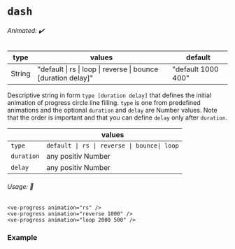 # `dash`

###### Animated: ✔️

| type   | values                                                                 | default  |
| ------ | ---------------------------------------------------------------------- | -------- |
| String | "default \| rs \| loop \| reverse \| bounce [duration delay]"| "default 1000 400" |

Descriptive string in form `type [duration delay]` that defines the initial animation of progress circle line filling. 
`type` is one from predefined animations and the optional `duration` and `delay` are Number values. 
Note that the order is important and that you can define `delay` only after `duration`.


|            | values                                                                     |
| ---------- | ------------------------------------------------------------------------------- |
| `type`     | `default \| rs \| reverse \| bounce\| loop`                                     |
| `duration` | any positiv Number                                                              |
| `delay  `  | any positiv Number                                                              |

###### Usage: 📜

```vue
<ve-progress animation="rs" />
<ve-progress animation="reverse 1000" />
<ve-progress animation="loop 2000 500" />
```

### Example

<dash>
<template #code="{ data }">
<CodeGroup>
<CodeGroupItem >

```vue:no-v-pre
<template>
  <ve-progress :progress="{{data.progress}}" animation="{{data.type}} {{data.duration}} {{data.delay}}"/>
</template>
```

</CodeGroupItem>
</CodeGroup>
</template>
</dash>
